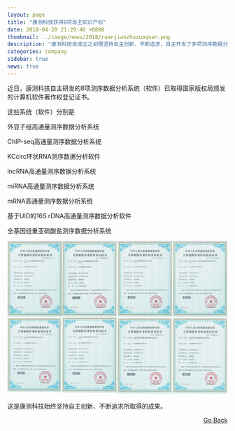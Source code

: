 ```yaml
---
layout: page
title: "康测科技获得8项自主知识产权"
date: 2018-04-20 21:29:40 +0800
thumbnail: ../image/news/2018/ruanjianzhuzuoquan.png
description: "康测科技自成立之初便坚持自主创新、不断追求，自主开发了多项测序数据分析系统。近日，8项测序数据分析系统（软件）已取得国家版权局颁发的计算机软件著作权登记证书。"
categories: company
sidebar: true
news: true
---
```


近日，康测科技自主研发的8项测序数据分析系统（软件）已取得国家版权局颁发的计算机软件著作权登记证书。

这些系统（软件）分别是

外显子组高通量测序数据分析系统

ChIP-seq高通量测序数据分析系统

KCcirc环状RNA测序数据分析软件

lncRNA高通量测序数据分析系统

miRNA高通量测序数据分析系统

mRNA高通量测序数据分析系统

基于UID的16S rDNA高通量测序数据分析软件

全基因组重亚硫酸盐测序数据分析系统

<p style="text-align: center;"><img src="/image/news/2018/ruanjianzhuzuoquan.png">

这是康测科技始终坚持自主创新、不断追求所取得的成果。

<div style="float: right;"><a href="/{{ page.categories }}">Go Back</a></div>


